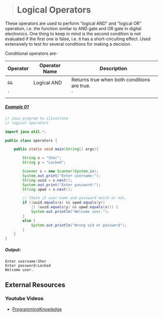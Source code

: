 ># Logical Operators

These operators are used to perform “logical AND” and “logical OR” operation, i.e. the function similar to AND gate and OR gate in digital electronics. One thing to keep in mind is the second condition is not evaluated if the first one is false, i.e. it has a short-circuiting effect. Used extensively to test for several conditions for making a decision.

Conditional operators are-

|Operator|Operator Name|Description|
|---|---|---|
|`&&`|Logical AND|Returns true when both conditions are true.|
|`||`|Logical OR|Returns true if at least one condition is true.|

##### [Example 01](../20-Examples/06-Operators/05-Logical-Operator/Example-01/)

```java
// Java program to illustrate 
// logical operators 

import java.util.*; 

public class operators {   

	public static void main(String[] args){

		String x = "Sher"; 
		String y = "Locked"; 

		Scanner s = new Scanner(System.in); 
		System.out.print("Enter username:"); 
		String uuid = s.next(); 
		System.out.print("Enter password:"); 
		String upwd = s.next(); 

		// Check if user-name and password match or not. 
		if ((uuid.equals(x) && upwd.equals(y)) 
			|| (uuid.equals(y) && upwd.equals(x))) { 
			System.out.println("Welcome user."); 
		} 
		else { 
			System.out.println("Wrong uid or password"); 
		} 
	} 
} 
```

##### Output:

	Enter username:Sher   
	Enter password:Locked   
	Welcome user.

## External Resources

### Youtube Videos

* [ProgrammingKnowledge](https://www.youtube.com/watch?v=HBnB69yFf_4&list=PLS1QulWo1RIbfTjQvTdj8Y6yyq4R7g-Al&index=9)